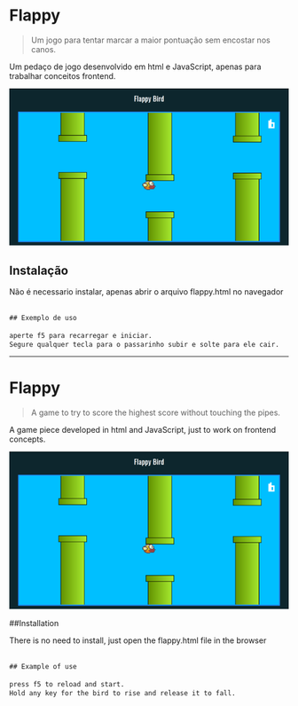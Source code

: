 # Flappy
> Um jogo para tentar marcar a maior pontuação sem encostar nos canos.


Um pedaço de jogo desenvolvido em html e JavaScript, apenas para trabalhar conceitos frontend. 

![](imagemjogo1.png)

## Instalação

Não é necessario instalar, apenas abrir o arquivo flappy.html no navegador
```

## Exemplo de uso

aperte f5 para recarregar e iniciar.
Segure qualquer tecla para o passarinho subir e solte para ele cair. 

```
--------------------------------------------------------------------------------------------
# Flappy
> A game to try to score the highest score without touching the pipes.


A game piece developed in html and JavaScript, just to work on frontend concepts.

![](imagemjogo1.png)

##Installation

There is no need to install, just open the flappy.html file in the browser

```

## Example of use

press f5 to reload and start.
Hold any key for the bird to rise and release it to fall.

```
